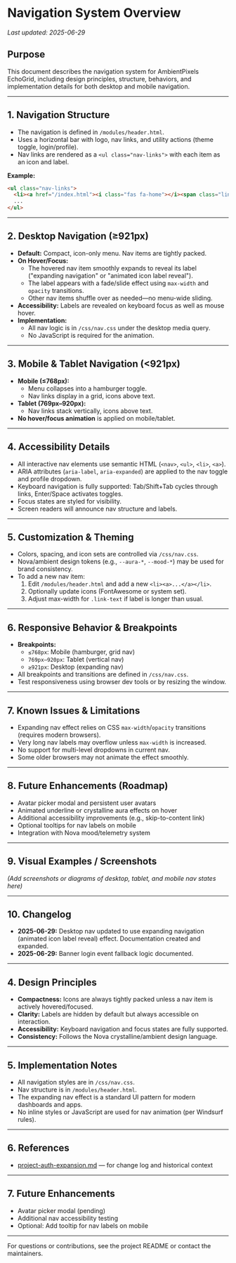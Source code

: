# Navigation System Overview

_Last updated: 2025-06-29_

## Purpose
This document describes the navigation system for AmbientPixels EchoGrid, including design principles, structure, behaviors, and implementation details for both desktop and mobile navigation.

---

## 1. Navigation Structure
- The navigation is defined in `/modules/header.html`.
- Uses a horizontal bar with logo, nav links, and utility actions (theme toggle, login/profile).
- Nav links are rendered as a `<ul class="nav-links">` with each item as an icon and label.

**Example:**
```html
<ul class="nav-links">
  <li><a href="/index.html"><i class="fas fa-home"></i><span class="link-text">Home</span></a></li>
  ...
</ul>
```

---

## 2. Desktop Navigation (≥921px)
- **Default:** Compact, icon-only menu. Nav items are tightly packed.
- **On Hover/Focus:**
  - The hovered nav item smoothly expands to reveal its label ("expanding navigation" or "animated icon label reveal").
  - The label appears with a fade/slide effect using `max-width` and `opacity` transitions.
  - Other nav items shuffle over as needed—no menu-wide sliding.
- **Accessibility:** Labels are revealed on keyboard focus as well as mouse hover.
- **Implementation:**
  - All nav logic is in `/css/nav.css` under the desktop media query.
  - No JavaScript is required for the animation.

---

## 3. Mobile & Tablet Navigation (<921px)
- **Mobile (≤768px):**
  - Menu collapses into a hamburger toggle.
  - Nav links display in a grid, icons above text.
- **Tablet (769px–920px):**
  - Nav links stack vertically, icons above text.
- **No hover/focus animation** is applied on mobile/tablet.

---

## 4. Accessibility Details
- All interactive nav elements use semantic HTML (`<nav>`, `<ul>`, `<li>`, `<a>`).
- ARIA attributes (`aria-label`, `aria-expanded`) are applied to the nav toggle and profile dropdown.
- Keyboard navigation is fully supported: Tab/Shift+Tab cycles through links, Enter/Space activates toggles.
- Focus states are styled for visibility.
- Screen readers will announce nav structure and labels.

---

## 5. Customization & Theming
- Colors, spacing, and icon sets are controlled via `/css/nav.css`.
- Nova/ambient design tokens (e.g., `--aura-*`, `--mood-*`) may be used for brand consistency.
- To add a new nav item:
  1. Edit `/modules/header.html` and add a new `<li><a>...</a></li>`.
  2. Optionally update icons (FontAwesome or system set).
  3. Adjust max-width for `.link-text` if label is longer than usual.

---

## 6. Responsive Behavior & Breakpoints
- **Breakpoints:**
  - `≤768px`: Mobile (hamburger, grid nav)
  - `769px–920px`: Tablet (vertical nav)
  - `≥921px`: Desktop (expanding nav)
- All breakpoints and transitions are defined in `/css/nav.css`.
- Test responsiveness using browser dev tools or by resizing the window.

---

## 7. Known Issues & Limitations
- Expanding nav effect relies on CSS `max-width`/`opacity` transitions (requires modern browsers).
- Very long nav labels may overflow unless `max-width` is increased.
- No support for multi-level dropdowns in current nav.
- Some older browsers may not animate the effect smoothly.

---

## 8. Future Enhancements (Roadmap)
- Avatar picker modal and persistent user avatars
- Animated underline or crystalline aura effects on hover
- Additional accessibility improvements (e.g., skip-to-content link)
- Optional tooltips for nav labels on mobile
- Integration with Nova mood/telemetry system

---

## 9. Visual Examples / Screenshots
*(Add screenshots or diagrams of desktop, tablet, and mobile nav states here)*

---

## 10. Changelog
- **2025-06-29:** Desktop nav updated to use expanding navigation (animated icon label reveal) effect. Documentation created and expanded.
- **2025-06-29:** Banner login event fallback logic documented.

---

## 4. Design Principles
- **Compactness:** Icons are always tightly packed unless a nav item is actively hovered/focused.
- **Clarity:** Labels are hidden by default but always accessible on interaction.
- **Accessibility:** Keyboard navigation and focus states are fully supported.
- **Consistency:** Follows the Nova crystalline/ambient design language.

---

## 5. Implementation Notes
- All navigation styles are in `/css/nav.css`.
- Nav structure is in `/modules/header.html`.
- The expanding nav effect is a standard UI pattern for modern dashboards and apps.
- No inline styles or JavaScript are used for nav animation (per Windsurf rules).

---

## 6. References
- [project-auth-expansion.md](./project-auth-expansion.md) — for change log and historical context

---

## 7. Future Enhancements
- Avatar picker modal (pending)
- Additional nav accessibility testing
- Optional: Add tooltip for nav labels on mobile

---

For questions or contributions, see the project README or contact the maintainers.
